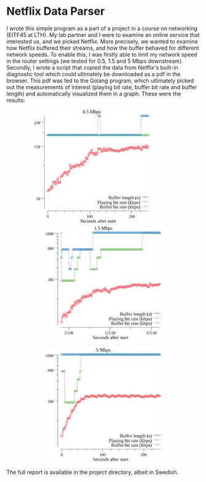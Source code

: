 # Netflix Data Parser

I wrote this simple program as a part of a project in a course on networking (EITF45 at LTH). My lab partner and I were to examine an online service that interested us, and we picked Netflix. 
More precisely, we wanted to examine how Netflix buffered their streams, and how the buffer behaved for different network speeds. To enable
this, I was firstly able to limit my network speed in the router settings (we tested for 0.5, 1.5 and 5 Mbps downstream). Secondly, I wrote 
a script that copied the data from Netflix's built-in diagnostic tool which could ultimately be downloaded as a pdf in the browser. This pdf
was fed to the Golang program, which ultimately picked out the measurements of interest (playing bit rate, buffer bit rate and buffer length) 
and automatically visualized them in a graph. These were the results:

<p float="left" align="center">
  <img src="https://github.com/Isterdam/netflix-data-parser/blob/master/project/0.5.png" width="300" />
  &nbsp;&nbsp;
  &nbsp;&nbsp;
  &nbsp;&nbsp;
  &nbsp;&nbsp;
  &nbsp;&nbsp;
  <img src="https://github.com/Isterdam/netflix-data-parser/blob/master/project/1.5.png" width="300" /> 
</p>

<p align="center">
<img src="https://github.com/Isterdam/netflix-data-parser/blob/master/project/5.png" width="300" />
</p>

The full report is available in the _project_ directory, albeit in Swedish.
